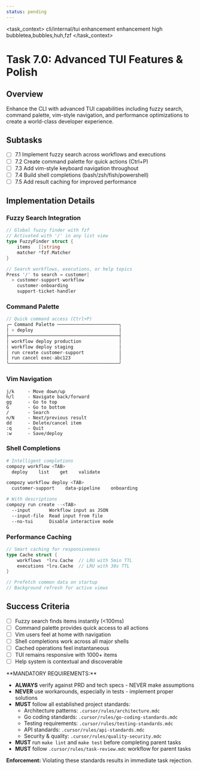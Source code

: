 ```yaml
---
status: pending
---
```


<task_context>
<domain>cli/internal/tui</domain>
<type>enhancement</type>
<scope>enhancement</scope>
<complexity>high</complexity>
<dependencies>bubbletea,bubbles,huh,fzf</dependencies>
</task_context>

# Task 7.0: Advanced TUI Features & Polish

## Overview

Enhance the CLI with advanced TUI capabilities including fuzzy search, command palette, vim-style navigation, and performance optimizations to create a world-class developer experience.

## Subtasks

- [ ] 7.1 Implement fuzzy search across workflows and executions
- [ ] 7.2 Create command palette for quick actions (Ctrl+P)
- [ ] 7.3 Add vim-style keyboard navigation throughout
- [ ] 7.4 Build shell completions (bash/zsh/fish/powershell)
- [ ] 7.5 Add result caching for improved performance

## Implementation Details

### Fuzzy Search Integration

```go
// Global fuzzy finder with fzf
// Activated with '/' in any list view
type FuzzyFinder struct {
    items   []string
    matcher *fzf.Matcher
}

// Search workflows, executions, or help topics
Press '/' to search → customer|
  > customer-support-workflow
    customer-onboarding
    support-ticket-handler
```

### Command Palette

```go
// Quick command access (Ctrl+P)
╭─ Command Palette ───────────────────────╮
│ > deploy                                │
├─────────────────────────────────────────┤
│ workflow deploy production              │
│ workflow deploy staging                 │
│ run create customer-support             │
│ run cancel exec-abc123                  │
╰─────────────────────────────────────────╯
```

### Vim Navigation

```
j/k     - Move down/up
h/l     - Navigate back/forward
gg      - Go to top
G       - Go to bottom
/       - Search
n/N     - Next/previous result
dd      - Delete/cancel item
:q      - Quit
:w      - Save/deploy
```

### Shell Completions

```bash
# Intelligent completions
compozy workflow <TAB>
  deploy    list    get    validate

compozy workflow deploy <TAB>
  customer-support    data-pipeline    onboarding

# With descriptions
compozy run create --<TAB>
  --input       Workflow input as JSON
  --input-file  Read input from file
  --no-tui      Disable interactive mode
```

### Performance Caching

```go
// Smart caching for responsiveness
type Cache struct {
    workflows  *lru.Cache  // LRU with 5min TTL
    executions *lru.Cache  // LRU with 30s TTL
}

// Prefetch common data on startup
// Background refresh for active views
```

## Success Criteria

- [ ] Fuzzy search finds items instantly (<100ms)
- [ ] Command palette provides quick access to all actions
- [ ] Vim users feel at home with navigation
- [ ] Shell completions work across all major shells
- [ ] Cached operations feel instantaneous
- [ ] TUI remains responsive with 1000+ items
- [ ] Help system is contextual and discoverable

<critical>
**MANDATORY REQUIREMENTS:**

- **ALWAYS** verify against PRD and tech specs - NEVER make assumptions
- **NEVER** use workarounds, especially in tests - implement proper solutions
- **MUST** follow all established project standards:
  - Architecture patterns: `.cursor/rules/architecture.mdc`
  - Go coding standards: `.cursor/rules/go-coding-standards.mdc`
  - Testing requirements: `.cursor/rules/testing-standards.mdc`
  - API standards: `.cursor/rules/api-standards.mdc`
  - Security & quality: `.cursor/rules/quality-security.mdc`
- **MUST** run `make lint` and `make test` before completing parent tasks
- **MUST** follow `.cursor/rules/task-review.mdc` workflow for parent tasks

**Enforcement:** Violating these standards results in immediate task rejection.
</critical>

